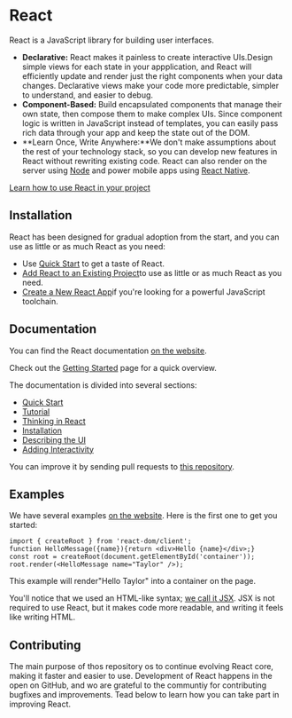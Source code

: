 # React
React is a JavaScript library for building user interfaces.
* **Declarative:** React makes it painless to create interactive UIs.Design simple views for each state in your appplication, and React will efficiently update and render just the right components when your data changes. Declarative views make your code more predictable, simpler to understand, and easier to debug.
* **Component-Based:** Build encapsulated components that manage their own state, then compose them to make complex UIs. Since component logic is written in JavaScript instead of templates, you can easily pass rich data through your app and keep the state out of the DOM.
* **Learn Once, Write Anywhere:**We don't make assumptions about the rest of your technology stack, so you can develop new features in React without rewriting existing code. React can also render on the server using [Node](https://nodejs.org/en) and power mobile apps using [React Native](https://reactnative.dev/).

[Learn how to use React in your project](https://react.dev/learn)
## Installation
React has been designed for gradual adoption from the start, and you can use as little or as much React as you need:
* Use [Quick Start](https://react.dev/learn) to get a taste of React.
* [Add React to an Existing Project](https://react.dev/learn/add-react-to-an-existing-project)to use as little or as much React as you need.
* [Create a New React App](https://react.dev/learn/start-a-new-react-project)if you're looking for a powerful JavaScript toolchain.
## Documentation
You can find the React documentation [on the website](https://react.dev/).

Check out the [Getting Started](https://react.dev/learn) page for a quick overview.

The documentation is divided into several sections:
* [Quick Start](https://react.dev/learn)
* [Tutorial](https://react.dev/learn/tutorial-tic-tac-toe)
* [Thinking in React](https://react.dev/learn/thinking-in-react)
* [Installation](https://react.dev/learn/installation)
* [Describing the UI](https://react.dev/learn/describing-the-ui)
* [Adding Interactivity](https://react.dev/learn/adding-interactivity)

You can improve it by sending pull requests to [this repository](https://github.com/reactjs/react.dev).
## Examples
We have several examples [on the website](https://react.dev/). Here is the first one to get you started:

```
import { createRoot } from 'react-dom/client';
function HelloMessage({name}){return <div>Hello {name}</div>;}
const root = createRoot(document.getElementById('container'));
root.render(<HelloMessage name="Taylor" />);
```
This example will render"Hello Taylor" into a container on the page.

You'll notice that we used an HTML-like syntax; [we call it JSX](https://react.dev/learn#writing-markup-with-jsx). JSX is not required to use React, but it makes code more readable, and writing it feels like writing HTML.
## Contributing
The main purpose of thos repository os to continue evolving React core, making it faster and easier to use. Development of React happens in the open on GitHub, and wo are grateful to the communtiy for contributing bugfixes and improvements. Tead below to learn how you can take part in improving React.
